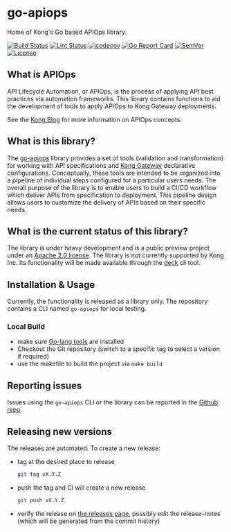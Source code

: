 # go-apiops

Home of Kong's Go based APIOps library.

[![Build Status](https://img.shields.io/github/actions/workflow/status/kong/go-apiops/test.yml?branch=main&label=Tests)](https://github.com/kong/go-apiops/actions?query=branch%3Amain+event%3Apush)
[![Lint Status](https://img.shields.io/github/actions/workflow/status/kong/go-apiops/golangci-lint.yml?branch=main&label=Linter)](https://github.com/kong/go-apiops/actions?query=branch%3Amain+event%3Apush)
[![codecov](https://codecov.io/gh/Kong/go-apiops/branch/main/graph/badge.svg?token=8XTDGNP8VW)](https://codecov.io/gh/Kong/go-apiops)
[![Go Report Card](https://goreportcard.com/badge/github.com/kong/go-apiops)](https://goreportcard.com/report/github.com/kong/go-apiops)
[![SemVer](https://img.shields.io/github/v/tag/kong/go-apiops?color=brightgreen&label=SemVer&logo=semver&sort=semver)](https://github.com/Kong/go-apiops/releases)
[![License](https://img.shields.io/github/license/Kong/go-apiops)](LICENSE)

## What is APIOps

API Lifecycle Automation, or APIOps, is the process of applying API best practices via automation frameworks. This library contains functions to aid the development of tools to apply APIOps to Kong Gateway deployments.

See the [Kong Blog](https://konghq.com/blog/tag/apiops) for more information on APIOps concepts.

## What is this library?

The [go-apiops](https://github.com/Kong/go-apiops) library provides a set of tools (validation and transformation) for working with API specifications and [Kong Gateway](https://docs.konghq.com/gateway/latest/) declarative configurations. Conceptually, these tools are intended to be organized into a pipeline of individual steps configured for a particular users needs. The overall purpose of the library is to enable users to build a CI/CD workflow which deliver APIs from specification to deployment. This pipeline design allows users to customize the delivery of APIs based on their specific needs.

## What is the current status of this library?

The library is under heavy development and is a public preview project under an [Apache 2.0 license](LICENSE). The library is not currently supported by Kong Inc. Its functionality will be made available through the [deck](https://docs.konghq.com/deck/latest/) cli tool.

## Installation & Usage

Currently, the functionality is released as a library only. The repository contains a CLI named `go-apiops` for local testing.

### Local Build

* make sure [Go-lang tools](https://go.dev/doc/install) are installed
* Checkout the Git repository (switch to a specific tag to select a version if required)
* use the makefile to build the project via `make build`

## Reporting issues

Issues using the `go-apiops` CLI or the library can be reported in the [Github repo](https://github.com/Kong/go-apiops/issues).

## Releasing new versions

The releases are automated. To create a new release:

* tag at the desired place to release

  ``` bash
  git tag vX.Y.Z
  ```

* push the tag and CI will create a new release

  ```bash
  git push vX.Y.Z
  ```

* verify the release on [the releases page](https://github.com/Kong/go-apiops/releases), possibly edit the release-notes (which will be generated from the commit history)

